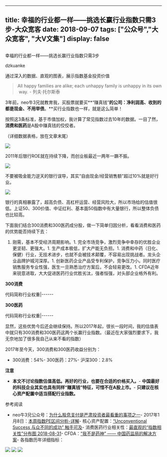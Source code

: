 
---
title:   幸福的行业都一样——挑选长赢行业指数只需3步-大众宽客
date: 2018-09-07
tags: ["公众号","大众宽客", "大V文集"]
display: false
---


## 



幸福的行业都一样——挑选长赢行业指数只需3步




dzkuanke




通过深入的数据、直观的图表，展示指数基金投资价值


> All&nbsp;happy&nbsp;families&nbsp;are&nbsp;alike;&nbsp;each&nbsp;unhappy&nbsp;family&nbsp;is&nbsp;unhappy&nbsp;in&nbsp;its&nbsp;own&nbsp;way.&nbsp;- 列夫·托尔斯泰



3年前，neo牛3兄就教育我，买股票就要买**“赚真钱”**的公司：**净利润高、收到的都是现金、不用举债****。**买行业指数也一样，就是这么简单！



按照这3条标准，基于市值加权，我计算了常见指数过去10年的数据。一目了然，**消费和医药**是A股中赚真钱的佼佼者。



（详细数据表格，放在文章末尾）

<img class="" data-copyright="0" data-ratio="0.7597402597402597" data-s="300,640" src="https://mmbiz.qpic.cn/mmbiz_png/PKw3FQPmhIgeAiaAbq3E5Wu7SJjGweggiaf7df2cJVeTMIRFVTjjfhMJF9wIkhlESJMwOJuT3ms55rNpcxyk5tOw/640?wx_fmt=png" data-type="png" data-w="462" style=""/>

2011年后银行ROE就在持续下降，而创业板最近一两年一蹶不振。



<img class="" data-copyright="0" data-ratio="0.740506329113924" data-s="300,640" src="https://mmbiz.qpic.cn/mmbiz_png/PKw3FQPmhIgeAiaAbq3E5Wu7SJjGweggiaK8pm7FibUSYcyumia1MbF1M20iajedGia5ZI2zq4g4DZTAECYACZR0bicTg/640?wx_fmt=png" data-type="png" data-w="474" style=""/>

不要被吸金能力逆天的银行误导，其实“自由现金/经营销售额”超过10%就是好行业。



<img class="" data-copyright="0" data-ratio="0.7532188841201717" data-s="300,640" src="https://mmbiz.qpic.cn/mmbiz_png/PKw3FQPmhIgeAiaAbq3E5Wu7SJjGweggiaiaE5R2OacgOYob49XgKnemVee48iasbTt5wG6OGUvia3uXJia6hDepJ0Kg/640?wx_fmt=png" data-type="png" data-w="466" style=""/>

银行的真相暴露了，超高负债、高杠杆运营、经营风险大，所以市场给的估值很低。上证50、300价值、中证红利、基本面50指数中有大量银行，所以整体负债也比较高。





下面我们结合300消费和300医药成分股，做一下简单归因分析，看看消费和医药的优势能否持续下去：


1. 刚需，基本不受经济周期影响。1. 完全市场竞争，激烈竞争中幸存的优胜企业更坚韧、更强大。1. 生产成本极低，扩大产能无负担。1. 消费和中药（日化、保健）行业，无技术进步，也就不会被技术颠覆，不容易出现挑战者。龙头企业品牌护城河深厚。1. 创新医药企业产品受专利保护，竞争压力小。同时医疗销售服务专业性强，医生一旦熟悉治疗方案后，不会轻易更改。1. CFDA近年来锐意进取，大大促进医药行业优胜劣汰，强者恒强，对头部企业格外有利。


**300消费**

<tr style="border: 0px;vertical-align: baseline;"><th style="padding-top: 0px;padding-bottom: 3px;border: 0px;vertical-align: middle;word-break: break-all;height: 30px;line-height: 1.4;font-size: 14px;font-weight: 400;color: rgb(126, 126, 126);background-color: rgb(238, 238, 238);">代码</th><th style="padding-top: 0px;padding-bottom: 3px;border: 0px;vertical-align: middle;word-break: break-all;height: 30px;line-height: 1.4;font-size: 14px;font-weight: 400;color: rgb(126, 126, 126);background-color: rgb(238, 238, 238);">简称</th><th style="padding-top: 0px;padding-bottom: 3px;border: 0px;vertical-align: middle;word-break: break-all;height: 30px;line-height: 1.4;font-size: 14px;font-weight: 400;color: rgb(126, 126, 126);background-color: rgb(238, 238, 238);">行业</th><th style="padding-top: 0px;padding-bottom: 3px;border: 0px;vertical-align: middle;word-break: break-all;height: 30px;line-height: 1.4;font-size: 14px;font-weight: 400;color: rgb(126, 126, 126);background-color: rgb(238, 238, 238);">权重</th></tr>|------



**300医药**

<tr style="border: 0px;vertical-align: baseline;"><th style="padding-top: 0px;padding-bottom: 3px;border: 0px;vertical-align: middle;word-break: break-all;height: 30px;line-height: 1.4;font-size: 14px;font-weight: 400;color: rgb(126, 126, 126);background-color: rgb(238, 238, 238);">代码</th><th style="padding-top: 0px;padding-bottom: 3px;border: 0px;vertical-align: middle;word-break: break-all;height: 30px;line-height: 1.4;font-size: 14px;font-weight: 400;color: rgb(126, 126, 126);background-color: rgb(238, 238, 238);">简称</th><th style="padding-top: 0px;padding-bottom: 3px;border: 0px;vertical-align: middle;word-break: break-all;height: 30px;line-height: 1.4;font-size: 14px;font-weight: 400;color: rgb(126, 126, 126);background-color: rgb(238, 238, 238);">行业</th><th style="padding-top: 0px;padding-bottom: 3px;border: 0px;vertical-align: middle;word-break: break-all;height: 30px;line-height: 1.4;font-size: 14px;font-weight: 400;color: rgb(126, 126, 126);background-color: rgb(238, 238, 238);">权重</th></tr>|------



显然，这些优势今后还会继续保持。所以2017年起，很长一段时间，我的估值表中就只有300消费和300医药这两个长赢行业指数。（最近在大家强烈要求下，我无奈地加了很多我自己从来不看的指数）



2017年至今天，300消费和300医药收益分别为：
- 300消费：54%- 300医药：27%- 沪深300：2.8%


**注意**
- **本文不讨论指数估值高低。再好的行业，也要在合适的价格买入。**- **中国最好的科技企业其实也具有同样“赚真钱”特征，可惜不在A股上市。**- **只建议在核心资产配置中适当搭配行业指数。**




参考阅读
- neo牛3兄公众号：[为什么股息支付是严肃投资者最看重的事项之一](http://mp.weixin.qq.com/s?__biz=MzAwMTc1MDcwNw==&amp;mid=2648273064&amp;idx=1&amp;sn=0827e4736b68f73ad00583a8916115a9&amp;chksm=82f93374b58eba625ef8246d723916e57fd2d622f2359b02bf6c13086fe5338fb564f43717f8&amp;scene=21#wechat_redirect)- 2017年1月8日：[本周指数PE区间分析-详解](http://mp.weixin.qq.com/s?__biz=MzAwMTc1MDcwNw==&amp;mid=2648271915&amp;idx=1&amp;sn=49ba3ba9ccbce31938b44d337ad17457&amp;chksm=82f92ff7b58ea6e118bfc3103f5893a3cc061b1f7da41b4d404fbc0fa4dc3d8efd88456f681d&amp;scene=21#wechat_redirect)- 核心资产配置：[“Unconventional Success 与众不同的成功” 触手可及](http://mp.weixin.qq.com/s?__biz=MzAwMTc1MDcwNw==&amp;mid=2648273011&amp;idx=1&amp;sn=e22705a245e90fb6e42877456523cdcd&amp;chksm=82f933afb58ebab9945ddad1406b7ee013416143466430ab9e04883cf94942b0d1dc10ac6ca1&amp;scene=21#wechat_redirect)- 消费医药行业相关性：[最直观的“指数相关性”分布图 2018-08-31](http://mp.weixin.qq.com/s?__biz=MzAwMTc1MDcwNw==&amp;mid=2648273017&amp;idx=1&amp;sn=b45a2350a804125af1e32f2e2a857715&amp;chksm=82f933a5b58ebab37c7269c0bccd14f39f088063f19a9e77b1e08730e5fd8c1c268c15b5ecf3&amp;scene=21#wechat_redirect)- CFDA：[“我不是药神” —— 中国药监局的解决方案](http://mp.weixin.qq.com/s?__biz=MzAwMTc1MDcwNw==&amp;mid=2648272873&amp;idx=1&amp;sn=58e674aae46db61fe36b970040d36e60&amp;chksm=82f92c35b58ea523b786efd0d956f724daf8822d02b3d459ed75a982672d8fa9e7428659c633&amp;scene=21#wechat_redirect)- 各指数历年详细指标：
<img class="" data-copyright="0" data-ratio="0.9433198380566802" data-s="300,640" src="https://mmbiz.qpic.cn/mmbiz_png/PKw3FQPmhIgeAiaAbq3E5Wu7SJjGweggiawjbweKucROPfrLBfG33jS0wTQ8cma3UC1y77ZicY74ic4axIKrlNcY3A/640?wx_fmt=png" data-type="png" data-w="988" style="text-align: center;white-space: normal;"/>



<img class="" data-copyright="0" data-ratio="1.0326797385620916" data-s="300,640" src="https://mmbiz.qpic.cn/mmbiz_png/PKw3FQPmhIgeAiaAbq3E5Wu7SJjGweggiaSpKw9JEhvXpmyekiadepJF7Ahw38uFkIaUEhbU6sA3f2sb9n7EXjRMA/640?wx_fmt=png" data-type="png" data-w="918" style=""/>



<img class="" data-copyright="0" data-ratio="1.0304347826086957" data-s="300,640" src="https://mmbiz.qpic.cn/mmbiz_png/PKw3FQPmhIgeAiaAbq3E5Wu7SJjGweggiaHUtJOia6EtUxzeeNrQr1t7HVLBPbIOwiaqHl5WdFIhGwX3h4abJZqricA/640?wx_fmt=png" data-type="png" data-w="920" style=""/>










